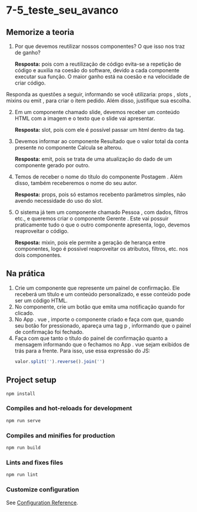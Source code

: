 # 7-5_teste_seu_avanco

## Memorize a teoria 
1. Por que devemos reutilizar nossos componentes? O que isso nos traz de ganho?
    
    <b>Resposta:</b> pois com a reutilização de código evita-se a repetição de código e auxilia na coesão do software, devido a cada componente executar sua função. O maior ganho está na coesão e na velocidade de criar código.

Responda as questões a seguir, informando se você utilizaria: props , slots , mixins ou emit , para criar o item pedido. Além disso, justifique sua escolha.

2. Em um componente chamado slide, devemos receber um conteúdo HTML com a imagem e o texto que o slide vai apresentar.
    
    <b>Resposta:</b> slot, pois com ele é possível passar um html dentro da tag.

3. Devemos informar ao componente Resultado que o valor total da conta presente no componente Calcula se alterou. 
    
    <b>Resposta:</b> emit, pois se trata de uma atualização do dado de um componente gerado por outro.

4. Temos de receber o nome do título do componente Postagem . Além disso, também receberemos o nome do seu autor. 
    
    <b>Resposta:</b> props, pois só estamos recebento parâmetros simples, não avendo necessidade do uso do slot.

5. O sistema já tem um componente chamado Pessoa , com dados, filtros etc., e queremos criar o componente Gerente . Este vai possuir praticamente tudo o que o outro componente apresenta, logo, devemos reaproveitar o código. 
    
    <b>Resposta:</b> mixin, pois ele permite a geração de herança entre componentes, logo é possivel reaproveitar os atributos, filtros, etc. nos dois componentes.

## Na prática 
1. Crie um componente que represente um painel de confirmação. Ele receberá um título e um conteúdo personalizado, e esse conteúdo pode ser um código HTML. 
2. No componente, crie um botão que emita uma notificação quando for clicado. 
3. No App . vue , importe o componente criado e faça com que, quando seu botão for pressionado, apareça uma tag p , informando que o painel de confirmação foi fechado. 
4. Faça com que tanto o título do painel de confirmação quanto a mensagem informando que o fechamos no App . vue sejam exibidos de trás para a frente. Para isso, use essa expressão do JS: 
    ``` javascript
    valor.split('').reverse().join('')
    ```

## Project setup
```
npm install
```

### Compiles and hot-reloads for development
```
npm run serve
```

### Compiles and minifies for production
```
npm run build
```

### Lints and fixes files
```
npm run lint
```

### Customize configuration
See [Configuration Reference](https://cli.vuejs.org/config/).
